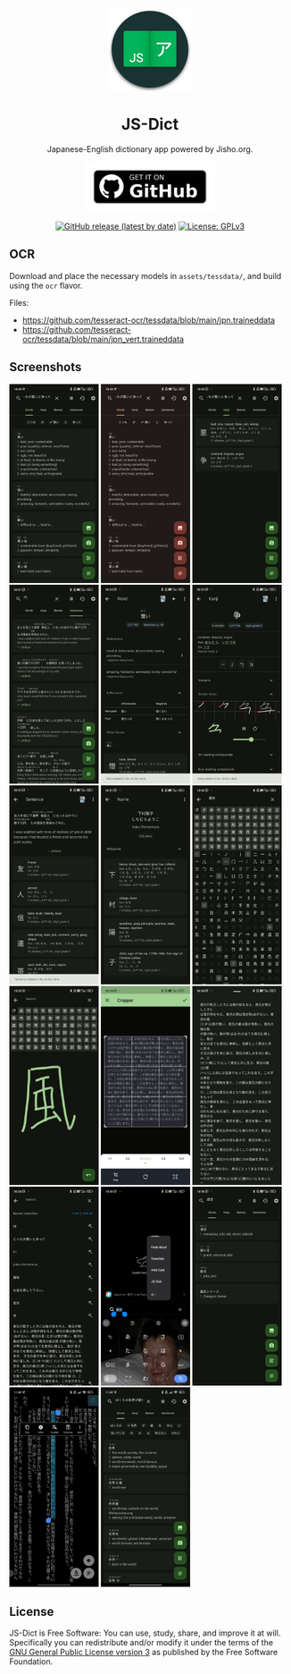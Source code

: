 <div align="center">

<img src="assets/icon.png" width="150">

# **JS-Dict**

Japanese-English dictionary app powered by Jisho.org.

<a href="https://github.com/3nws/JS-Dict/releases/latest"><img src="assets/github_badge.png" height="90"></a>

<a href="https://github.com/3nws/JS-Dict/releases/latest"><img alt="GitHub release (latest by date)" src="https://img.shields.io/github/v/release/3nws/JS-Dict?logo=github&style=flat-square"></a>
<a href="https://www.gnu.org/licenses/gpl-3.0"><img alt="License: GPLv3" src="https://img.shields.io/badge/license-GPLv3-red.svg?style=flat-square"></a>
</div>

## OCR

Download and place the necessary models in `assets/tessdata/`, and build using the `ocr` flavor.

Files:
- https://github.com/tesseract-ocr/tessdata/blob/main/jpn.traineddata
- https://github.com/tesseract-ocr/tessdata/blob/main/jpn_vert.traineddata

## Screenshots

[<img src="metadata/en-US/images/phoneScreenshots/01.jpg" width="160">](metadata/en-US/images/phoneScreenshots/01.jpg)
[<img src="metadata/en-US/images/phoneScreenshots/02.jpg" width="160">](metadata/en-US/images/phoneScreenshots/02.jpg)
[<img src="metadata/en-US/images/phoneScreenshots/03.jpg" width="160">](metadata/en-US/images/phoneScreenshots/03.jpg)
[<img src="metadata/en-US/images/phoneScreenshots/04.jpg" width="160">](metadata/en-US/images/phoneScreenshots/04.jpg)
[<img src="metadata/en-US/images/phoneScreenshots/05.jpg" width="160">](metadata/en-US/images/phoneScreenshots/05.jpg)
[<img src="metadata/en-US/images/phoneScreenshots/06.jpg" width="160">](metadata/en-US/images/phoneScreenshots/06.jpg)
[<img src="metadata/en-US/images/phoneScreenshots/07.jpg" width="160">](metadata/en-US/images/phoneScreenshots/07.jpg)
[<img src="metadata/en-US/images/phoneScreenshots/08.jpg" width="160">](metadata/en-US/images/phoneScreenshots/08.jpg)
[<img src="metadata/en-US/images/phoneScreenshots/09.jpg" width="160">](metadata/en-US/images/phoneScreenshots/09.jpg)
[<img src="metadata/en-US/images/phoneScreenshots/10.jpg" width="160">](metadata/en-US/images/phoneScreenshots/10.jpg)
[<img src="metadata/en-US/images/phoneScreenshots/11.jpg" width="160">](metadata/en-US/images/phoneScreenshots/11.jpg)
[<img src="metadata/en-US/images/phoneScreenshots/12.jpg" width="160">](metadata/en-US/images/phoneScreenshots/12.jpg)
[<img src="metadata/en-US/images/phoneScreenshots/13.jpg" width="160">](metadata/en-US/images/phoneScreenshots/13.jpg)
[<img src="metadata/en-US/images/phoneScreenshots/14.jpg" width="160">](metadata/en-US/images/phoneScreenshots/14.jpg)
[<img src="metadata/en-US/images/phoneScreenshots/15.jpg" width="160">](metadata/en-US/images/phoneScreenshots/15.jpg)
[<img src="metadata/en-US/images/phoneScreenshots/16.jpg" width="160">](metadata/en-US/images/phoneScreenshots/16.jpg)
[<img src="metadata/en-US/images/phoneScreenshots/17.jpg" width="160">](metadata/en-US/images/phoneScreenshots/17.jpg)

## License

JS-Dict is Free Software: You can use, study, share, and improve it at will. Specifically you can redistribute and/or modify it under the terms of the [GNU General Public License version 3](https://www.gnu.org/licenses/gpl-3.0.en.html) as published by the Free Software Foundation.
